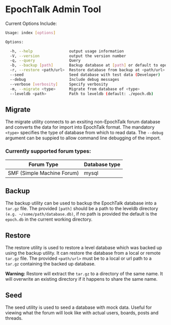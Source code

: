 # EpochTalk Admin Tool

Current Options Include:
```sh
Usage: index [options]

Options:

  -h, --help                output usage information
  -V, --version             output the version number
  -q, --query               Query
  -b, --backup [path]       Backup database at [path] or default to epoch.db in the current working directory if path is not provided
  -r, --restore <path/url>  Restore database from backup at <path/url>
  --seed                    Seed database with test data (Developer)
  --debug                   Include debug messages
  --verbose [verbosity]     Specify verbosity
  -m, --migrate <type>      Migrate from database of <type>
  --leveldb <path>          Path to leveldb (default: ./epoch.db)
```
## Migrate
The migrate utility connects to an exsiting non-EpochTalk forum database and
converts the data for import into EpochTalk format.  The mandatory
```<type>``` specifies the type of database from which to read data.  The
```--debug``` argument can be suppied to allow command line debugging of the
import.

### Currently supported forum types:

Forum Type | Database type
-----------|--------------
SMF (Simple Machine Forum) | mysql

## Backup
The backup utility can be used to backup the EpochTalk database into a ```tar.gz``` file. The provided ```[path]``` should be a path to the leveldb directory ```(e.g. ~/some/path/database.db)```, if no path is provided the default is the ```epoch.db``` in the current working directory.

## Restore
The restore utility is used to restore a level database which was backed up using the backup utility. It can restore the database from a local or remote ```tar.gz``` file. The provided ```<path/url>``` must be to a local or url path to a ```tar.gz```  containing the backed up database.

**Warning:** Restore will extract the ```tar.gz``` to a directory of the same name. It will overwrite an existing directory if it happens to share the same name.

## Seed
The seed utility is used to seed a database with mock data. Useful for viewing what the forum will look like with actual users, boards, posts and threads.
